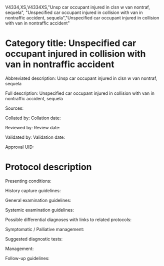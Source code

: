 V4334,XS,V4334XS,"Unsp car occupant injured in clsn w van nontraf, sequela", "Unspecified car occupant injured in collision with van in nontraffic accident, sequela","Unspecified car occupant injured in collision with van in nontraffic accident"
# Category title: Unspecified car occupant injured in collision with van in nontraffic accident

Abbreviated description: Unsp car occupant injured in clsn w van nontraf, sequela

Full description: Unspecified car occupant injured in collision with van in nontraffic accident, sequela

Sources:

Collated by:
Collation date:

Reviewed by:
Review date:

Validated by:
Validation date:

Approval UID:

# Protocol description

Presenting conditions:

History capture guidelines:

General examination guidelines:

Systemic examination guidelines:

Possible differential diagnoses with links to related protocols:

Symptomatic / Palliative management:

Suggested diagnostic tests:

Management:

Follow-up guidelines:
